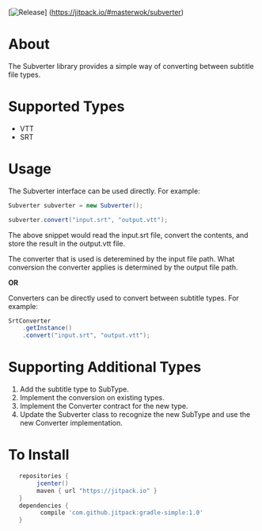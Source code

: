 
[![Release](https://jitpack.io/v/User/Repo.svg)]
(https://jitpack.io/#masterwok/subverter)

# About #

The Subverter library provides a simple way of converting between subtitle file types.

# Supported Types #
 - VTT
 - SRT
 
# Usage #

The Subverter interface can be used directly. For example:

```java
Subverter subverter = new Subverter();

subverter.convert("input.srt", "output.vtt");
```

The above snippet would read the input.srt file, convert the contents, and 
store the result in the output.vtt file. 

The converter that is used is deteremined
by the input file path. What conversion the converter applies is determined by the
output file path.


**OR**

Converters can be directly used to convert between subtitle types. For example:


```java
SrtConverter
    .getInstance()
    .convert("input.srt", "output.vtt");
```

# Supporting Additional Types #

1. Add the subtitle type to SubType.
2. Implement the conversion on existing types.
3. Implement the Converter contract for the new type.
4. Update the Subverter class to recognize the new SubType and use
the new Converter implementation.


# To Install #

```groovy
   repositories {
        jcenter()
        maven { url "https://jitpack.io" }
   }
   dependencies {
         compile 'com.github.jitpack:gradle-simple:1.0'
   }
```